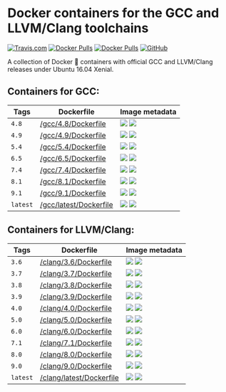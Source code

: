 # Docker containers for the GCC and LLVM/Clang toolchains
[![Travis.com](https://img.shields.io/travis/com/bsc-ssrg/cpp-toolchains.svg)](https://travis-ci.com/bsc-ssrg/cpp-toolchains)
[![Docker Pulls](https://img.shields.io/docker/pulls/bscstorage/gcc-toolchain.svg?label=docker%20pulls%20%28GCC%29)](https://hub.docker.com/r/bscstorage/gcc-toolchain/)
[![Docker Pulls](https://img.shields.io/docker/pulls/bscstorage/clang-toolchain.svg?label=docker%20pulls%20%28LLVM%2FClang%29)](https://hub.docker.com/r/bscstorage/clang-toolchain/)
[![GitHub](https://img.shields.io/github/license/bsc-ssrg/cpp-toolchains.svg?color=blue)](https://github.com/bsc-ssrg/cpp-toolchains/blob/master/LICENSE)

A collection of Docker :whale: containers with official GCC and LLVM/Clang releases under Ubuntu 16.04 Xenial.

## Containers for GCC:

| Tags  | Dockerfile | Image metadata |
|-------|------------|----------------|
| `4.8` | [/gcc/4.8/Dockerfile](https://github.com/bsc-ssrg/cpp-toolchains/blob/master/gcc/4.8/Dockerfile) | ![](https://img.shields.io/microbadger/image-size/bscstorage/gcc-toolchain/4.8.svg?style=flat-square) ![](https://img.shields.io/microbadger/layers/bscstorage/gcc-toolchain/4.8.svg?style=flat-square)  |
| `4.9` | [/gcc/4.9/Dockerfile](https://github.com/bsc-ssrg/cpp-toolchains/blob/master/gcc/4.9/Dockerfile) | ![](https://img.shields.io/microbadger/image-size/bscstorage/gcc-toolchain/4.9.svg?style=flat-square) ![](https://img.shields.io/microbadger/layers/bscstorage/gcc-toolchain/4.9.svg?style=flat-square)  |
| `5.4` | [/gcc/5.4/Dockerfile](https://github.com/bsc-ssrg/cpp-toolchains/blob/master/gcc/5.4/Dockerfile) | ![](https://img.shields.io/microbadger/image-size/bscstorage/gcc-toolchain/5.4.svg?style=flat-square) ![](https://img.shields.io/microbadger/layers/bscstorage/gcc-toolchain/5.4.svg?style=flat-square)  |
| `6.5` | [/gcc/6.5/Dockerfile](https://github.com/bsc-ssrg/cpp-toolchains/blob/master/gcc/6.5/Dockerfile) | ![](https://img.shields.io/microbadger/image-size/bscstorage/gcc-toolchain/6.5.svg?style=flat-square) ![](https://img.shields.io/microbadger/layers/bscstorage/gcc-toolchain/6.5.svg?style=flat-square)  |
| `7.4` | [/gcc/7.4/Dockerfile](https://github.com/bsc-ssrg/cpp-toolchains/blob/master/gcc/7.4/Dockerfile) | ![](https://img.shields.io/microbadger/image-size/bscstorage/gcc-toolchain/7.4.svg?style=flat-square) ![](https://img.shields.io/microbadger/layers/bscstorage/gcc-toolchain/7.4.svg?style=flat-square)  |
| `8.1` | [/gcc/8.1/Dockerfile](https://github.com/bsc-ssrg/cpp-toolchains/blob/master/gcc/8.1/Dockerfile) | ![](https://img.shields.io/microbadger/image-size/bscstorage/gcc-toolchain/8.1.svg?style=flat-square) ![](https://img.shields.io/microbadger/layers/bscstorage/gcc-toolchain/8.1.svg?style=flat-square)  |
| `9.1` | [/gcc/9.1/Dockerfile](https://github.com/bsc-ssrg/cpp-toolchains/blob/master/gcc/9.1/Dockerfile) | ![](https://img.shields.io/microbadger/image-size/bscstorage/gcc-toolchain/9.1.svg?style=flat-square) ![](https://img.shields.io/microbadger/layers/bscstorage/gcc-toolchain/9.1.svg?style=flat-square)  |
| `latest` | [/gcc/latest/Dockerfile](https://github.com/bsc-ssrg/cpp-toolchains/blob/master/gcc/latest/Dockerfile) | ![](https://img.shields.io/microbadger/image-size/bscstorage/gcc-toolchain/latest.svg?style=flat-square) ![](https://img.shields.io/microbadger/layers/bscstorage/gcc-toolchain/latest.svg?style=flat-square)  |

## Containers for LLVM/Clang:

| Tags  | Dockerfile | Image metadata |
|-------|------------|----------------|
| `3.6` | [/clang/3.6/Dockerfile](https://github.com/bsc-ssrg/cpp-toolchains/blob/master/clang/3.6/Dockerfile) | ![](https://img.shields.io/microbadger/image-size/bscstorage/clang-toolchain/3.6.svg?style=flat-square) ![](https://img.shields.io/microbadger/layers/bscstorage/clang-toolchain/3.6.svg?style=flat-square)  |
| `3.7` | [/clang/3.7/Dockerfile](https://github.com/bsc-ssrg/cpp-toolchains/blob/master/clang/3.7/Dockerfile) | ![](https://img.shields.io/microbadger/image-size/bscstorage/clang-toolchain/3.7.svg?style=flat-square) ![](https://img.shields.io/microbadger/layers/bscstorage/clang-toolchain/3.7.svg?style=flat-square)  |
| `3.8` | [/clang/3.8/Dockerfile](https://github.com/bsc-ssrg/cpp-toolchains/blob/master/clang/3.8/Dockerfile) | ![](https://img.shields.io/microbadger/image-size/bscstorage/clang-toolchain/3.8.svg?style=flat-square) ![](https://img.shields.io/microbadger/layers/bscstorage/clang-toolchain/3.8.svg?style=flat-square)  |
| `3.9` | [/clang/3.9/Dockerfile](https://github.com/bsc-ssrg/cpp-toolchains/blob/master/clang/3.9/Dockerfile) | ![](https://img.shields.io/microbadger/image-size/bscstorage/clang-toolchain/3.9.svg?style=flat-square) ![](https://img.shields.io/microbadger/layers/bscstorage/clang-toolchain/3.9.svg?style=flat-square)  |
| `4.0` | [/clang/4.0/Dockerfile](https://github.com/bsc-ssrg/cpp-toolchains/blob/master/clang/4.0/Dockerfile) | ![](https://img.shields.io/microbadger/image-size/bscstorage/clang-toolchain/4.0.svg?style=flat-square) ![](https://img.shields.io/microbadger/layers/bscstorage/clang-toolchain/4.0.svg?style=flat-square)  |
| `5.0` | [/clang/5.0/Dockerfile](https://github.com/bsc-ssrg/cpp-toolchains/blob/master/clang/5.0/Dockerfile) | ![](https://img.shields.io/microbadger/image-size/bscstorage/clang-toolchain/5.0.svg?style=flat-square) ![](https://img.shields.io/microbadger/layers/bscstorage/clang-toolchain/5.0.svg?style=flat-square)  |
| `6.0` | [/clang/6.0/Dockerfile](https://github.com/bsc-ssrg/cpp-toolchains/blob/master/clang/6.0/Dockerfile) | ![](https://img.shields.io/microbadger/image-size/bscstorage/clang-toolchain/6.0.svg?style=flat-square) ![](https://img.shields.io/microbadger/layers/bscstorage/clang-toolchain/6.0.svg?style=flat-square)  |
| `7.1` | [/clang/7.1/Dockerfile](https://github.com/bsc-ssrg/cpp-toolchains/blob/master/clang/7.1/Dockerfile) | ![](https://img.shields.io/microbadger/image-size/bscstorage/clang-toolchain/7.1.svg?style=flat-square) ![](https://img.shields.io/microbadger/layers/bscstorage/clang-toolchain/7.1.svg?style=flat-square)  |
| `8.0` | [/clang/8.0/Dockerfile](https://github.com/bsc-ssrg/cpp-toolchains/blob/master/clang/8.0/Dockerfile) | ![](https://img.shields.io/microbadger/image-size/bscstorage/clang-toolchain/8.0.svg?style=flat-square) ![](https://img.shields.io/microbadger/layers/bscstorage/clang-toolchain/8.0.svg?style=flat-square)  |
| `9.0` | [/clang/9.0/Dockerfile](https://github.com/bsc-ssrg/cpp-toolchains/blob/master/clang/9.0/Dockerfile) | ![](https://img.shields.io/microbadger/image-size/bscstorage/clang-toolchain/9.0.svg?style=flat-square) ![](https://img.shields.io/microbadger/layers/bscstorage/clang-toolchain/9.0.svg?style=flat-square)  |
| `latest` | [/clang/latest/Dockerfile](https://github.com/bsc-ssrg/cpp-toolchains/blob/master/clang/latest/Dockerfile) | ![](https://img.shields.io/microbadger/image-size/bscstorage/clang-toolchain/latest.svg?style=flat-square) ![](https://img.shields.io/microbadger/layers/bscstorage/clang-toolchain/latest.svg?style=flat-square)  |

